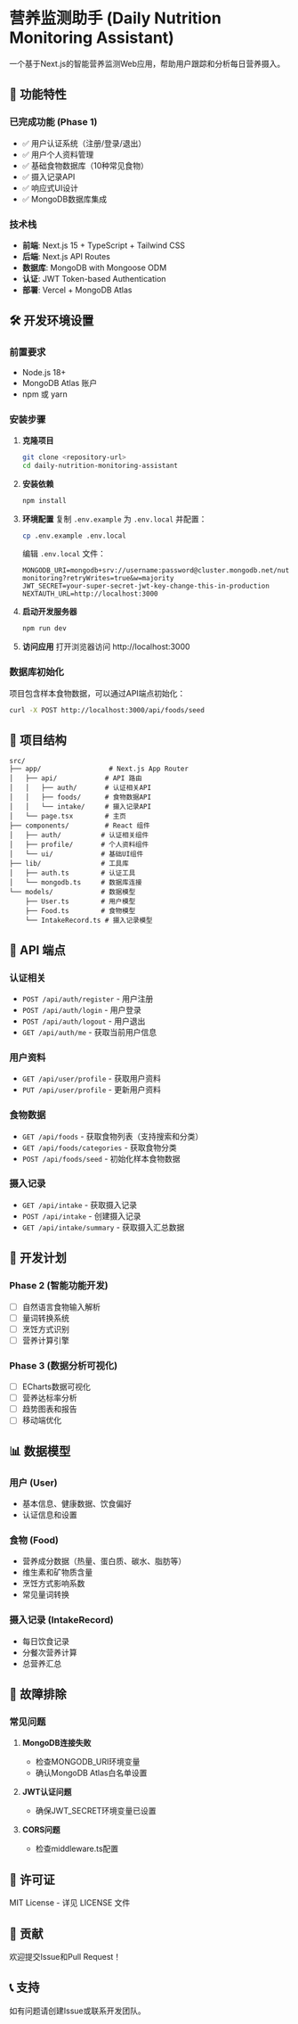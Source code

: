# 营养监测助手 (Daily Nutrition Monitoring Assistant)

一个基于Next.js的智能营养监测Web应用，帮助用户跟踪和分析每日营养摄入。

## 🚀 功能特性

### 已完成功能 (Phase 1)
- ✅ 用户认证系统（注册/登录/退出）
- ✅ 用户个人资料管理
- ✅ 基础食物数据库（10种常见食物）
- ✅ 摄入记录API
- ✅ 响应式UI设计
- ✅ MongoDB数据库集成

### 技术栈
- **前端**: Next.js 15 + TypeScript + Tailwind CSS
- **后端**: Next.js API Routes
- **数据库**: MongoDB with Mongoose ODM
- **认证**: JWT Token-based Authentication
- **部署**: Vercel + MongoDB Atlas

## 🛠️ 开发环境设置

### 前置要求
- Node.js 18+ 
- MongoDB Atlas 账户
- npm 或 yarn

### 安装步骤

1. **克隆项目**
   ```bash
   git clone <repository-url>
   cd daily-nutrition-monitoring-assistant
   ```

2. **安装依赖**
   ```bash
   npm install
   ```

3. **环境配置**
   复制 `.env.example` 为 `.env.local` 并配置：
   ```bash
   cp .env.example .env.local
   ```
   
   编辑 `.env.local` 文件：
   ```env
   MONGODB_URI=mongodb+srv://username:password@cluster.mongodb.net/nutrition-monitoring?retryWrites=true&w=majority
   JWT_SECRET=your-super-secret-jwt-key-change-this-in-production
   NEXTAUTH_URL=http://localhost:3000
   ```

4. **启动开发服务器**
   ```bash
   npm run dev
   ```

5. **访问应用**
   打开浏览器访问 http://localhost:3000

### 数据库初始化

项目包含样本食物数据，可以通过API端点初始化：

```bash
curl -X POST http://localhost:3000/api/foods/seed
```

## 📁 项目结构

```
src/
├── app/                 # Next.js App Router
│   ├── api/            # API 路由
│   │   ├── auth/       # 认证相关API
│   │   ├── foods/      # 食物数据API
│   │   └── intake/     # 摄入记录API
│   └── page.tsx        # 主页
├── components/         # React 组件
│   ├── auth/          # 认证相关组件
│   ├── profile/       # 个人资料组件
│   └── ui/            # 基础UI组件
├── lib/               # 工具库
│   ├── auth.ts        # 认证工具
│   └── mongodb.ts     # 数据库连接
└── models/            # 数据模型
    ├── User.ts        # 用户模型
    ├── Food.ts        # 食物模型
    └── IntakeRecord.ts # 摄入记录模型
```

## 🎯 API 端点

### 认证相关
- `POST /api/auth/register` - 用户注册
- `POST /api/auth/login` - 用户登录  
- `POST /api/auth/logout` - 用户退出
- `GET /api/auth/me` - 获取当前用户信息

### 用户资料
- `GET /api/user/profile` - 获取用户资料
- `PUT /api/user/profile` - 更新用户资料

### 食物数据
- `GET /api/foods` - 获取食物列表（支持搜索和分类）
- `GET /api/foods/categories` - 获取食物分类
- `POST /api/foods/seed` - 初始化样本食物数据

### 摄入记录
- `GET /api/intake` - 获取摄入记录
- `POST /api/intake` - 创建摄入记录
- `GET /api/intake/summary` - 获取摄入汇总数据

## 🚧 开发计划

### Phase 2 (智能功能开发)
- [ ] 自然语言食物输入解析
- [ ] 量词转换系统
- [ ] 烹饪方式识别
- [ ] 营养计算引擎

### Phase 3 (数据分析可视化)  
- [ ] ECharts数据可视化
- [ ] 营养达标率分析
- [ ] 趋势图表和报告
- [ ] 移动端优化

## 📊 数据模型

### 用户 (User)
- 基本信息、健康数据、饮食偏好
- 认证信息和设置

### 食物 (Food) 
- 营养成分数据（热量、蛋白质、碳水、脂肪等）
- 维生素和矿物质含量
- 烹饪方式影响系数
- 常见量词转换

### 摄入记录 (IntakeRecord)
- 每日饮食记录
- 分餐次营养计算
- 总营养汇总

## 🐛 故障排除

### 常见问题

1. **MongoDB连接失败**
   - 检查MONGODB_URI环境变量
   - 确认MongoDB Atlas白名单设置

2. **JWT认证问题**
   - 确保JWT_SECRET环境变量已设置

3. **CORS问题**
   - 检查middleware.ts配置

## 📄 许可证

MIT License - 详见 LICENSE 文件

## 🤝 贡献

欢迎提交Issue和Pull Request！

## 📞 支持

如有问题请创建Issue或联系开发团队。